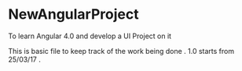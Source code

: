 # NewAngularProject
To learn Angular 4.0 and develop a UI Project on it

This is basic file to keep track of the work being done . 
1.0 starts from 25/03/17 .
